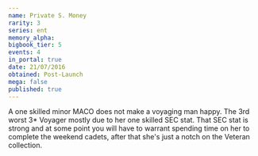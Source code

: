 ```yaml
---
name: Private S. Money
rarity: 3
series: ent
memory_alpha:
bigbook_tier: 5
events: 4
in_portal: true
date: 21/07/2016
obtained: Post-Launch
mega: false
published: true
---
```


A one skilled minor MACO does not make a voyaging man happy. The 3rd worst 3* Voyager mostly due to her one skilled SEC stat. That SEC stat is strong and at some point you will have to warrant spending time on her to complete the weekend cadets, after that she's just a notch on the Veteran collection.
